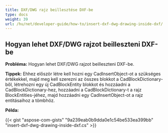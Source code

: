 ```yaml
---
title: DXF/DWG rajz beillesztése DXF-be
type: docs
weight: 39
url: /hu/net/developer-guide/how-to/insert-dxf-dwg-drawing-inside-dxf/
---
```


## **Hogyan lehet DXF/DWG rajzot beilleszteni DXF-be**

**Probléma:** Hogyan lehet DXF/DWG rajzot beilleszteni DXF-be.

**Tippek:** Ehhez először létre kell hozni egy CadInsertObject-ot a szükséges értékekkel, majd meg kell szerezni az összes blokkot a CadBlockDictionary-ből, létrehozni egy új CadBlockEntity blokkot és hozzáadni a CadBlockDictionary-hez, hozzáadni a CadBlockDictionary-t a rajz BlockEntities-jéhez, majd hozzáadni egy CadInsertObject-ot a rajz entitásaihoz a tömbhöz.

**Példa:**

{{< gist "aspose-com-gists" "9a239eab0b9dda0e1c54be533ea399bb" "insert-dxf-dwg-drawing-inside-dxf.cs" >}}
